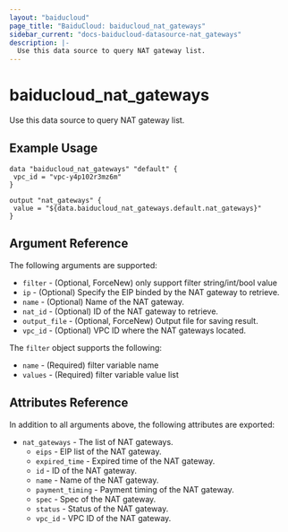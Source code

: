```yaml
---
layout: "baiducloud"
page_title: "BaiduCloud: baiducloud_nat_gateways"
sidebar_current: "docs-baiducloud-datasource-nat_gateways"
description: |-
  Use this data source to query NAT gateway list.
---
```


# baiducloud_nat_gateways

Use this data source to query NAT gateway list.

## Example Usage

```hcl
data "baiducloud_nat_gateways" "default" {
 vpc_id = "vpc-y4p102r3mz6m"
}

output "nat_gateways" {
 value = "${data.baiducloud_nat_gateways.default.nat_gateways}"
}
```

## Argument Reference

The following arguments are supported:

* `filter` - (Optional, ForceNew) only support filter string/int/bool value
* `ip` - (Optional) Specify the EIP binded by the NAT gateway to retrieve.
* `name` - (Optional) Name of the NAT gateway.
* `nat_id` - (Optional) ID of the NAT gateway to retrieve.
* `output_file` - (Optional, ForceNew) Output file for saving result.
* `vpc_id` - (Optional) VPC ID where the NAT gateways located.

The `filter` object supports the following:

* `name` - (Required) filter variable name
* `values` - (Required) filter variable value list

## Attributes Reference

In addition to all arguments above, the following attributes are exported:

* `nat_gateways` - The list of NAT gateways.
  * `eips` - EIP list of the NAT gateway.
  * `expired_time` - Expired time of the NAT gateway.
  * `id` - ID of the NAT gateway.
  * `name` - Name of the NAT gateway.
  * `payment_timing` - Payment timing of the NAT gateway.
  * `spec` - Spec of the NAT gateway.
  * `status` - Status of the NAT gateway.
  * `vpc_id` - VPC ID of the NAT gateway.


